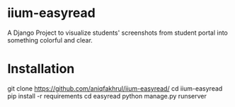 # iium-easyread
A Django Project to visualize students' screenshots from student portal into something colorful and clear. 

# Installation
git clone https://github.com/aniqfakhrul/iium-easyread/
cd iium-easyread
pip install -r requirements
cd easyread
python manage.py runserver
